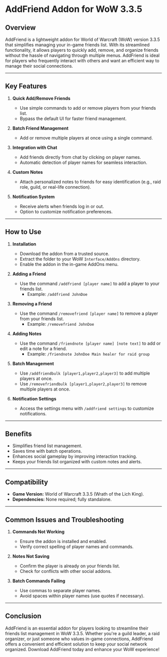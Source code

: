 # AddFriend Addon for WoW 3.3.5

## Overview
AddFriend is a lightweight addon for World of Warcraft (WoW) version 3.3.5 that simplifies managing your in-game friends list. With its streamlined functionality, it allows players to quickly add, remove, and organize friends without the hassle of navigating through multiple menus. AddFriend is ideal for players who frequently interact with others and want an efficient way to manage their social connections.

---



## Key Features

1. **Quick Add/Remove Friends**
   - Use simple commands to add or remove players from your friends list.
   - Bypass the default UI for faster friend management.

2. **Batch Friend Management**
   - Add or remove multiple players at once using a single command.

3. **Integration with Chat**
   - Add friends directly from chat by clicking on player names.
   - Automatic detection of player names for seamless interaction.

4. **Custom Notes**
   - Attach personalized notes to friends for easy identification (e.g., raid role, guild, or real-life connection).

5. **Notification System**
   - Receive alerts when friends log in or out.
   - Option to customize notification preferences.

---

## How to Use

1. **Installation**
   - Download the addon from a trusted source.
   - Extract the folder to your WoW `Interface/AddOns` directory.
   - Enable the addon in the in-game AddOns menu.

2. **Adding a Friend**
   - Use the command `/addfriend [player name]` to add a player to your friends list.
     - Example: `/addfriend JohnDoe`

3. **Removing a Friend**
   - Use the command `/removefriend [player name]` to remove a player from your friends list.
     - Example: `/removefriend JohnDoe`

4. **Adding Notes**
   - Use the command `/friendnote [player name] [note text]` to add or edit a note for a friend.
     - Example: `/friendnote JohnDoe Main healer for raid group`

5. **Batch Management**
   - Use `/addfriendbulk [player1,player2,player3]` to add multiple players at once.
   - Use `/removefriendbulk [player1,player2,player3]` to remove multiple players at once.

6. **Notification Settings**
   - Access the settings menu with `/addfriend settings` to customize notifications.

---

## Benefits

- Simplifies friend list management.
- Saves time with batch operations.
- Enhances social gameplay by improving interaction tracking.
- Keeps your friends list organized with custom notes and alerts.

---

## Compatibility

- **Game Version:** World of Warcraft 3.3.5 (Wrath of the Lich King).
- **Dependencies:** None required; fully standalone.

---

## Common Issues and Troubleshooting

1. **Commands Not Working**
   - Ensure the addon is installed and enabled.
   - Verify correct spelling of player names and commands.

2. **Notes Not Saving**
   - Confirm the player is already on your friends list.
   - Check for conflicts with other social addons.

3. **Batch Commands Failing**
   - Use commas to separate player names.
   - Avoid spaces within player names (use quotes if necessary).

---

## Conclusion
AddFriend is an essential addon for players looking to streamline their friends list management in WoW 3.3.5. Whether you're a guild leader, a raid organizer, or just someone who values in-game connections, AddFriend offers a convenient and efficient solution to keep your social network organized. Download AddFriend today and enhance your WoW experience!

